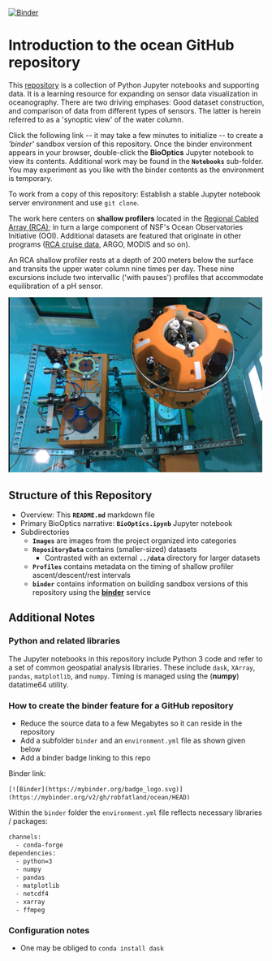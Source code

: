 [![Binder](https://mybinder.org/badge_logo.svg)](https://mybinder.org/v2/gh/robfatland/ocean.git/HEAD?labpath=https%3A%2F%2Fgithub.com%2Frobfatland%2Focean%2Fblob%2Fmain%2FBioOptics.ipynb)


# Introduction to the **ocean** GitHub repository

This [repository](https://github.com/robfatland/ocean) is a collection of Python Jupyter notebooks and supporting data. 
It is a learning resource for expanding on sensor data visualization in oceanography. There are two
driving emphases: Good dataset construction, and comparison of data from different types of sensors.
The latter is herein referred to as a 'synoptic view' of the water column.


Click the following link -- it may take a few minutes to initialize -- to create a *'binder'* sandbox version
of this repository. Once the binder environment appears in your browser, double-click
the **BioOptics** Jupyter notebook to view its contents. Additional work may be found in the **`Notebooks`** sub-folder.
You may experiment as you like with the binder contents as the environment is temporary.


To work from a copy of this repository: Establish a stable Jupyter notebook server environment 
and use `git clone`. 


The work here centers on **shallow profilers** located in the
[Regional Cabled Array (RCA)](https://interactiveoceans.washington.edu); 
in turn a large component of NSF's Ocean Observatories Initiative (OOI). 
Additional datasets are featured that originate in other programs 
([RCA cruise data](https://alfresco.oceanobservatories.org/), 
ARGO, 
MODIS and so on).


An RCA shallow profiler rests at a depth of 200 meters below the surface and transits the upper 
water column nine times per day. These nine excursions include two 
intervallic ('with pauses') profiles that accommodate equilibration of a pH sensor. 


<img src="https://github.com/robfatland/ocean/blob/main/Images/rca/shallow%20profiler%20platform%202%20OSB%20pool.png" alt="drawing" width="500"/>



## Structure of this Repository

- Overview: This **`README.md`** markdown file
- Primary BioOptics narrative: **`BioOptics.ipynb`** Jupyter notebook
- Subdirectories
    - **`Images`** are images from the project organized into categories
    - **`RepositoryData`** contains (smaller-sized) datasets
        - Contrasted with an external **`../data`** directory for larger datasets
    - **`Profiles`** contains metadata on the timing of shallow profiler ascent/descent/rest intervals
    - **`binder`** contains information on building sandbox versions of this repository using the [**binder**](https://mybinder.org) service


## Additional Notes


### Python and related libraries


The Jupyter notebooks in this repository include Python 3 code and refer to a set of common geospatial analysis libraries. These include
`dask`, `XArray`, `pandas`, `matplotlib`, and `numpy`. Timing is managed using the (**numpy**) datatime64 utility.



### How to create the binder feature for a GitHub repository


- Reduce the source data to a few Megabytes so it can reside in the repository
- Add a subfolder `binder` and an `environment.yml` file as shown given below
- Add a binder badge linking to this repo

Binder link: 

```
[![Binder](https://mybinder.org/badge_logo.svg)](https://mybinder.org/v2/gh/robfatland/ocean/HEAD)
```


Within the `binder` folder the `environment.yml` file reflects necessary libraries / packages: 


```
channels:
  - conda-forge
dependencies:
  - python=3
  - numpy
  - pandas
  - matplotlib
  - netcdf4
  - xarray
  - ffmpeg
```


### Configuration notes

* One may be obliged to `conda install dask`

